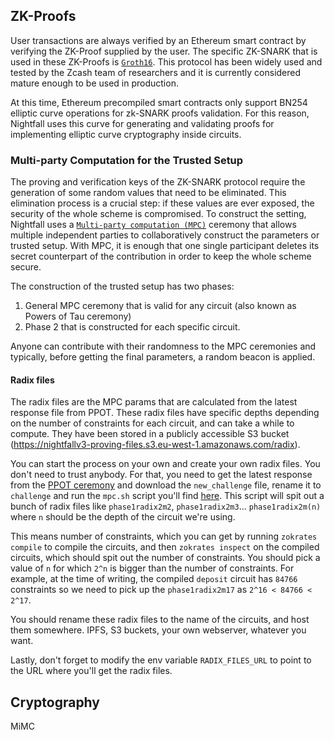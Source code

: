 ## ZK-Proofs

User transactions are always verified by an Ethereum smart contract by verifying the ZK-Proof supplied by the user.
The specific ZK-SNARK that is used in these ZK-Proofs is [`Groth16`](https://eprint.iacr.org/2016/260.pdf).
This protocol has been widely used and tested by the Zcash team of researchers and it is currently
considered mature enough to be used in production.

At this time, Ethereum precompiled smart contracts only support BN254 elliptic curve operations for zk-SNARK proofs validation. For this reason, Nightfall uses this curve for generating and validating proofs for implementing elliptic curve cryptography inside circuits.

### Multi-party Computation for the Trusted Setup

The proving and verification keys of the ZK-SNARK protocol require the generation
of some random values that need to be eliminated. This elimination process is a
crucial step: if these values are ever exposed, the security of the whole scheme is
compromised.
To construct the setting, Nightfall uses a [`Multi-party computation (MPC)`](https://en.wikipedia.org/wiki/Secure_multi-party_computation)
 ceremony that allows multiple independent parties to collaboratively construct the parameters or
trusted setup. With MPC, it is enough that one single participant deletes its secret counterpart of the
contribution in order to keep the whole scheme secure.

The construction of the trusted setup has two phases:
1. General MPC ceremony that is valid for any circuit (also known as Powers of Tau ceremony)
2. Phase 2 that is constructed for each specific circuit.

Anyone can contribute with their randomness to the MPC ceremonies and typically, before getting the final parameters, a random beacon is applied.

#### Radix files

The radix files are the MPC params that are calculated from the latest response file from PPOT.
These radix files have specific depths depending on the number of constraints for each circuit, and can take a while to compute. They have been stored in a publicly accessible S3 bucket (https://nightfallv3-proving-files.s3.eu-west-1.amazonaws.com/radix).

You can start the process on your own and create your own radix files. You don't need to trust anybody.
For that, you need to get the latest response from
the [PPOT ceremony](https://github.com/weijiekoh/perpetualpowersoftau) and download the
`new_challenge` file, rename it to `challenge` and run the `mpc.sh` script you'll find
[here](https://github.com/EYBlockchain/nightfall_3/blob/master/zokrates-worker/src/mpc.sh). This
script will spit out a bunch of radix files like `phase1radix2m2`, `phase1radix2m3`...
`phase1radix2m(n)` where `n` should be the depth of the circuit we're using.

This means number of constraints, which you can get by running `zokrates compile` to compile the
circuits, and then `zokrates inspect` on the compiled circuits, which should spit out the number of
constraints. You should pick a value of `n` for which `2^n` is bigger than the number of
constraints. For example, at the time of writing, the compiled `deposit` circuit has `84766`
constraints so we need to pick up the `phase1radix2m17` as `2^16 < 84766 < 2^17`.

You should rename these radix files to the name of the circuits, and host them somewhere. IPFS, S3 buckets, your own webserver, whatever you want.

Lastly, don't forget to modify the env variable `RADIX_FILES_URL` to point to the URL where you'll get the radix files.

## Cryptography

MiMC
